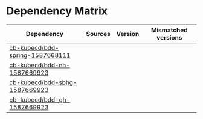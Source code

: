 # Dependency Matrix

Dependency | Sources | Version | Mismatched versions
---------- | ------- | ------- | -------------------
[cb-kubecd/bdd-spring-1587668111](https://github.com/cb-kubecd/bdd-spring-1587668111.git) |  | []() | 
[cb-kubecd/bdd-nh-1587669923](https://github.com/cb-kubecd/bdd-nh-1587669923.git) |  | []() | 
[cb-kubecd/bdd-sbhg-1587669923](https://github.com/cb-kubecd/bdd-sbhg-1587669923.git) |  | []() | 
[cb-kubecd/bdd-gh-1587669923](https://github.com/cb-kubecd/bdd-gh-1587669923.git) |  | []() | 
